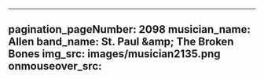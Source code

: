 ------
pagination_pageNumber: 2098
musician_name: Allen
band_name: St. Paul &amp;amp; The Broken Bones
img_src: images/musician2135.png
onmouseover_src: 
------